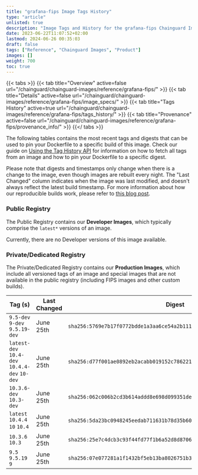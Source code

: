 ```yaml
---
title: "grafana-fips Image Tags History"
type: "article"
unlisted: true
description: "Image Tags and History for the grafana-fips Chainguard Image"
date: 2023-06-22T11:07:52+02:00
lastmod: 2024-06-26 00:35:03
draft: false
tags: ["Reference", "Chainguard Images", "Product"]
images: []
weight: 700
toc: true
---
```


{{< tabs >}}
{{< tab title="Overview" active=false url="/chainguard/chainguard-images/reference/grafana-fips/" >}}
{{< tab title="Details" active=false url="/chainguard/chainguard-images/reference/grafana-fips/image_specs/" >}}
{{< tab title="Tags History" active=true url="/chainguard/chainguard-images/reference/grafana-fips/tags_history/" >}}
{{< tab title="Provenance" active=false url="/chainguard/chainguard-images/reference/grafana-fips/provenance_info/" >}}
{{</ tabs >}}

The following tables contains the most recent tags and digests that can be used to pin your Dockerfile to a specific build of this image. Check our guide on [Using the Tag History API](/chainguard/chainguard-images/using-the-tag-history-api/) for information on how to fetch all tags from an image and how to pin your Dockerfile to a specific digest.

Please note that digests and timestamps only change when there is a change to the image, even though images are rebuilt every night. The "Last Changed" column indicates when the image was last modified, and doesn't always reflect the latest build timestamp. For more information about how our reproducible builds work, please refer to [this blog post](https://www.chainguard.dev/unchained/reproducing-chainguards-reproducible-image-builds).

### Public Registry
The Public Registry contains our **Developer Images**, which typically comprise the `latest*` versions of an image.

Currently, there are no Developer versions of this image available.

### Private/Dedicated Registry
The Private/Dedicated Registry contains our **Production Images**, which include all versioned tags of an image and special images that are not available in the public registry (including FIPS images and other custom builds).

| Tag (s)                                        | Last Changed | Digest                                                                    |
|------------------------------------------------|--------------|---------------------------------------------------------------------------|
|  `9.5-dev` `9-dev` `9.5.19-dev`                | June 25th    | `sha256:5769e7b17f0772bdde1a3aa6ce54a2b1116be872c7a3ff0c3e3076ba3533261f` |
|  `latest-dev` `10.4-dev` `10.4.4-dev` `10-dev` | June 25th    | `sha256:d77f001ae0892eb2acabb019152c786221e2d1dc656ba257150a47dc62b9d113` |
|  `10.3.6-dev` `10.3-dev`                       | June 25th    | `sha256:062c006b2cd3b614addd8e698d099351de954d8a72adede820bd607774e1f14c` |
|  `latest` `10.4.4` `10` `10.4`                 | June 25th    | `sha256:5da23bc0948245eedab711631b78d35b603f6e552f3ab4eb261bcc6f695ab0b1` |
|  `10.3.6` `10.3`                               | June 25th    | `sha256:25e7c4dcb3c93f44fd77f1b6a52d8d870642ce6a08de906597adc5a46fd6eeb8` |
|  `9.5` `9.5.19` `9`                            | June 25th    | `sha256:07e077281a1f1432bf5eb13ba8026751b3dd3edcedb72570e8396c5fdca85dcc` |

